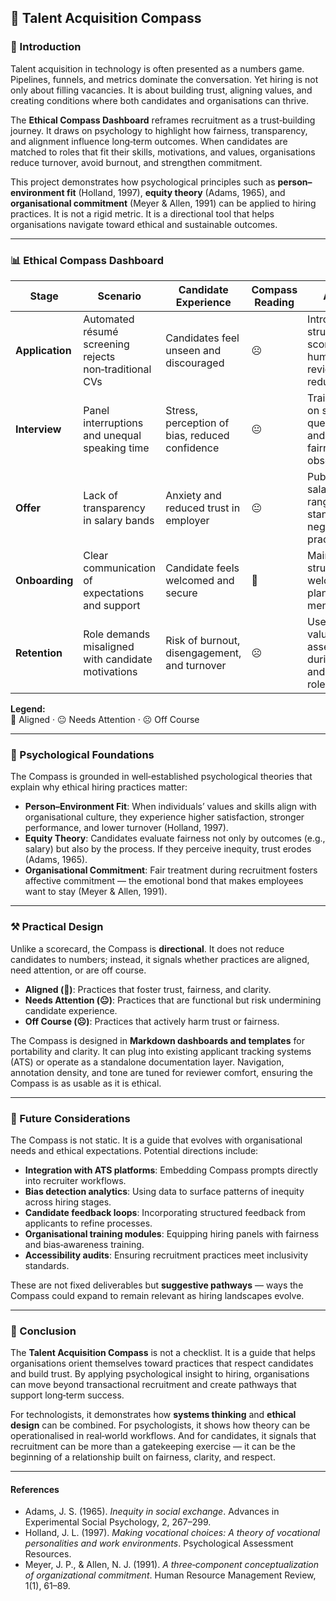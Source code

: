 ## 🧭 Talent Acquisition Compass  

### 🌱 Introduction  
Talent acquisition in technology is often presented as a numbers game. Pipelines, funnels, and metrics dominate the conversation. Yet hiring is not only about filling vacancies. It is about building trust, aligning values, and creating conditions where both candidates and organisations can thrive.  

The **Ethical Compass Dashboard** reframes recruitment as a trust‑building journey. It draws on psychology to highlight how fairness, transparency, and alignment influence long‑term outcomes. When candidates are matched to roles that fit their skills, motivations, and values, organisations reduce turnover, avoid burnout, and strengthen commitment.  

This project demonstrates how psychological principles such as **person–environment fit** (Holland, 1997), **equity theory** (Adams, 1965), and **organisational commitment** (Meyer & Allen, 1991) can be applied to hiring practices. It is not a rigid metric. It is a directional tool that helps organisations navigate toward ethical and sustainable outcomes.  

---

### 📊 Ethical Compass Dashboard  

| Stage | Scenario | Candidate Experience | Compass Reading | Action |
|-------|----------|----------------------|-----------------|--------|
| **Application** | Automated résumé screening rejects non‑traditional CVs | Candidates feel unseen and discouraged | ☹️ | Introduce structured scoring and human review to reduce bias |
| **Interview** | Panel interruptions and unequal speaking time | Stress, perception of bias, reduced confidence | 😐 | Train panel on structured questioning and add fairness observer |
| **Offer** | Lack of transparency in salary bands | Anxiety and reduced trust in employer | 😐 | Publish salary ranges and standardise negotiation practices |
| **Onboarding** | Clear communication of expectations and support | Candidate feels welcomed and secure | 🙂 | Maintain structured welcome plan and mentorship |
| **Retention** | Role demands misaligned with candidate motivations | Risk of burnout, disengagement, and turnover | ☹️ | Use values‑based assessments during hiring and adjust role design |

**Legend:**  
🙂 Aligned · 😐 Needs Attention · ☹️ Off Course  

---

### 🧩 Psychological Foundations  
The Compass is grounded in well‑established psychological theories that explain why ethical hiring practices matter:  

- **Person–Environment Fit**: When individuals’ values and skills align with organisational culture, they experience higher satisfaction, stronger performance, and lower turnover (Holland, 1997).  
- **Equity Theory**: Candidates evaluate fairness not only by outcomes (e.g., salary) but also by the process. If they perceive inequity, trust erodes (Adams, 1965).  
- **Organisational Commitment**: Fair treatment during recruitment fosters affective commitment — the emotional bond that makes employees want to stay (Meyer & Allen, 1991).  

---

### ⚒️ Practical Design  
Unlike a scorecard, the Compass is **directional**. It does not reduce candidates to numbers; instead, it signals whether practices are aligned, need attention, or are off course.  

- **Aligned (🙂)**: Practices that foster trust, fairness, and clarity.  
- **Needs Attention (😐)**: Practices that are functional but risk undermining candidate experience.  
- **Off Course (☹️)**: Practices that actively harm trust or fairness.  

The Compass is designed in **Markdown dashboards and templates** for portability and clarity. It can plug into existing applicant tracking systems (ATS) or operate as a standalone documentation layer. Navigation, annotation density, and tone are tuned for reviewer comfort, ensuring the Compass is as usable as it is ethical.  

---

### 🌌 Future Considerations  
The Compass is not static. It is a guide that evolves with organisational needs and ethical expectations. Potential directions include:  

- **Integration with ATS platforms**: Embedding Compass prompts directly into recruiter workflows.  
- **Bias detection analytics**: Using data to surface patterns of inequity across hiring stages.  
- **Candidate feedback loops**: Incorporating structured feedback from applicants to refine processes.  
- **Organisational training modules**: Equipping hiring panels with fairness and bias‑awareness training.  
- **Accessibility audits**: Ensuring recruitment practices meet inclusivity standards.  

These are not fixed deliverables but **suggestive pathways** — ways the Compass could expand to remain relevant as hiring landscapes evolve.  

---

### 🧭 Conclusion  
The **Talent Acquisition Compass** is not a checklist. It is a guide that helps organisations orient themselves toward practices that respect candidates and build trust. By applying psychological insight to hiring, organisations can move beyond transactional recruitment and create pathways that support long‑term success.  

For technologists, it demonstrates how **systems thinking** and **ethical design** can be combined. For psychologists, it shows how theory can be operationalised in real‑world workflows. And for candidates, it signals that recruitment can be more than a gatekeeping exercise — it can be the beginning of a relationship built on fairness, clarity, and respect.  

---

#### References  

- Adams, J. S. (1965). *Inequity in social exchange*. Advances in Experimental Social Psychology, 2, 267–299.  
- Holland, J. L. (1997). *Making vocational choices: A theory of vocational personalities and work environments*. Psychological Assessment Resources.  
- Meyer, J. P., & Allen, N. J. (1991). *A three‑component conceptualization of organizational commitment*. Human Resource Management Review, 1(1), 61–89.  
